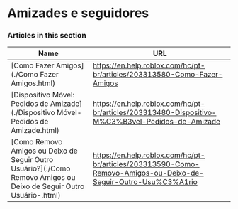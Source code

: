 # Amizades e seguidores  
### Articles in this section
Name|URL
-|-
[Como Fazer Amigos](./Como Fazer Amigos.html) |https://en.help.roblox.com/hc/pt-br/articles/203313580-Como-Fazer-Amigos
[Dispositivo Móvel: Pedidos de Amizade](./Dispositivo Móvel- Pedidos de Amizade.html) |https://en.help.roblox.com/hc/pt-br/articles/203313480-Dispositivo-M%C3%B3vel-Pedidos-de-Amizade
[Como Removo Amigos ou Deixo de Seguir Outro Usuário?](./Como Removo Amigos ou Deixo de Seguir Outro Usuário-.html) |https://en.help.roblox.com/hc/pt-br/articles/203313590-Como-Removo-Amigos-ou-Deixo-de-Seguir-Outro-Usu%C3%A1rio